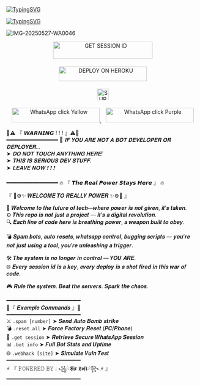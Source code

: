 [![TypingSVG](https://readme-typing-svg.herokuapp.com?font=Rockstar-ExtraBold&size=60&pause=1000&color=FF0000&center=true&vCenter=true&width=815&height=130&lines=꧁༒☬+𝕷𝕺𝕱𝕿-𝕏𝕸𝕯+☬༒꧂)](https://git.io/typing-svg)


[![TypingSVG](https://readme-typing-svg.herokuapp.com?font=Rockstar-ExtraBold&size=50&pause=1000&color=FF0000&center=true&vCenter=true&width=900&height=130&lines=『+⚡𝙿𝚘𝚠𝚎𝚛𝚎𝚍+𝚋𝚢+𝕾𝖎𝖗+𝕷𝖔𝖋𝖙⚡+』)](https://git.io/typing-svg)





![IMG-20250527-WA0046](https://github.com/user-attachments/assets/52985e27-2108-4d21-b355-b7362ea2dca7)










<div align="center">
  <a href="https://fuck-you-2.onrender.com/">
    <img title="GET SESSION ID" src="https://img.shields.io/badge/GET SESSION ID-HERE-0000FF?style=for-the-badge&logo=render&logoColor=white&labelColor=0000FF&color=0000FF" width="260" height="45"/>
  </a>
</div>

<div align="center" style="margin-top: 20px;">
  <a href="https://dashboard.heroku.com/new?template=https://github.com/loftxmd23/sir-loft">
<img title="DEPLOY ON HEROKU" src="https://img.shields.io/badge/DEPLOY-ON HEROKU-red?style=for-the-badge&logo=heroku&logoColor=white&labelColor=red&color=red" width="230" height="38.1"/>
  </a>
</div>

<div align="center" style="margin-top: 20px;">
  <a href="https://whatsapp.com/channel/0029Vb6B9xFCxoAseuG1g610">
    <img height="30" title="SUPPORT CHANNEL" src="https://img.shields.io/badge/Support%20Channel-ff69b4?style=for-the-badge&logo=whatsapp&logoColor=white&labelColor=ff69b4&color=ff69b4">
  </a>
</div>

<p align="center" style="margin-top: 20px;">
  <a href="https://wa.me/255778018545">
    <img src="https://img.shields.io/badge/WhatsApp-click-FFD700?style=for-the-badge&logo=whatsapp&logoColor=white" width="230" height="38" alt="WhatsApp click Yellow"/>
  </a>
  &nbsp;&nbsp;
  <a href="https://wa.me/255778018545">
    <img src="https://img.shields.io/badge/WhatsApp-click-800080?style=for-the-badge&logo=whatsapp&logoColor=white" width="230" height="38" alt="WhatsApp click Purple"/>
  </a>
</p>

 
🚫⚠️ 『 𝙒𝘼𝙍𝙉𝙄𝙉𝙂 ! ! ! 』⚠️🚫  
━━━━━━━━━━━━━━━━ 
🧨 *𝐈𝐅 𝐘𝐎𝐔 𝐀𝐑𝐄 𝐍𝐎𝐓 𝐀 𝐁𝐎𝐓 𝐃𝐄𝐕𝐄𝐋𝐎𝐏𝐄𝐑 𝐎𝐑 𝐃𝐄𝐏𝐋𝐎𝐘𝐄𝐑...*  
➤ *𝐃𝐎 𝐍𝐎𝐓 𝐓𝐎𝐔𝐂𝐇 𝐀𝐍𝐘𝐓𝐇𝐈𝐍𝐆 𝐇𝐄𝐑𝐄!*  
➤ *𝐓𝐇𝐈𝐒 𝐈𝐒 𝐒𝐄𝐑𝐈𝐎𝐔𝐒 𝐃𝐄𝐕 𝐒𝐓𝐔𝐅𝐅.*  
➤ *𝐋𝐄𝐀𝐕𝐄 𝐍𝐎𝐖 ❗ ❗ ❗*
 

━━━━━━━━━━━━━━━━ 
🔥 『 𝙏𝙝𝙚 𝙍𝙚𝙖𝙡 𝙋𝙤𝙬𝙚𝙧 𝙎𝙩𝙖𝙮𝙨 𝙃𝙚𝙧𝙚 』 🔥


『 🧠⚙️✨ 𝑾𝑬𝑳𝑪𝑶𝑴𝑬 𝑻𝑶 𝑹𝑬𝑨𝑳𝑳𝒀 𝑷𝑶𝑾𝑬𝑹 ✨⚙️🧠 』

🔰 𝑾𝒆𝒍𝒄𝒐𝒎𝒆 𝒕𝒐 𝒕𝒉𝒆 𝒇𝒖𝒕𝒖𝒓𝒆 𝒐𝒇 𝒕𝒆𝒄𝒉—𝒘𝒉𝒆𝒓𝒆 𝒑𝒐𝒘𝒆𝒓 𝒊𝒔 𝒏𝒐𝒕 𝒈𝒊𝒗𝒆𝒏, 𝒊𝒕’𝒔 𝒕𝒂𝒌𝒆𝒏.  
⚙️ 𝑻𝒉𝒊𝒔 𝒓𝒆𝒑𝒐 𝒊𝒔 𝒏𝒐𝒕 𝒋𝒖𝒔𝒕 𝒂 𝒑𝒓𝒐𝒋𝒆𝒄𝒕 — 𝒊𝒕’𝒔 𝒂 𝒅𝒊𝒈𝒊𝒕𝒂𝒍 𝒓𝒆𝒗𝒐𝒍𝒖𝒕𝒊𝒐𝒏.  
🔍 𝑬𝒂𝒄𝒉 𝒍𝒊𝒏𝒆 𝒐𝒇 𝒄𝒐𝒅𝒆 𝒉𝒆𝒓𝒆 𝒊𝒔 𝒃𝒓𝒆𝒂𝒕𝒉𝒊𝒏𝒈 𝒑𝒐𝒘𝒆𝒓, 𝒂 𝒘𝒆𝒂𝒑𝒐𝒏 𝒃𝒖𝒊𝒍𝒕 𝒕𝒐 𝒐𝒃𝒆𝒚.

💣 𝑺𝒑𝒂𝒎 𝒃𝒐𝒕𝒔, 𝒂𝒖𝒕𝒐 𝒓𝒆𝒔𝒆𝒕𝒔, 𝒘𝒉𝒂𝒕𝒔𝒂𝒑𝒑 𝒄𝒐𝒏𝒕𝒓𝒐𝒍, 𝒃𝒖𝒈𝒈𝒊𝒏𝒈 𝒔𝒄𝒓𝒊𝒑𝒕𝒔 — 𝒚𝒐𝒖’𝒓𝒆 𝒏𝒐𝒕 𝒋𝒖𝒔𝒕 𝒖𝒔𝒊𝒏𝒈 𝒂 𝒕𝒐𝒐𝒍, 𝒚𝒐𝒖’𝒓𝒆 𝒖𝒏𝒍𝒆𝒂𝒔𝒉𝒊𝒏𝒈 𝒂 𝒕𝒓𝒊𝒈𝒈𝒆𝒓.

🛠️ 𝑻𝒉𝒆 𝒔𝒚𝒔𝒕𝒆𝒎 𝒊𝒔 𝒏𝒐 𝒍𝒐𝒏𝒈𝒆𝒓 𝒊𝒏 𝒄𝒐𝒏𝒕𝒓𝒐𝒍 — 𝒀𝑶𝑼 𝑨𝑹𝑬.  
🌐 𝑬𝒗𝒆𝒓𝒚 𝒔𝒆𝒔𝒔𝒊𝒐𝒏 𝒊𝒅 𝒊𝒔 𝒂 𝒌𝒆𝒚, 𝒆𝒗𝒆𝒓𝒚 𝒅𝒆𝒑𝒍𝒐𝒚 𝒊𝒔 𝒂 𝒔𝒉𝒐𝒕 𝒇𝒊𝒓𝒆𝒅 𝒊𝒏 𝒕𝒉𝒊𝒔 𝒘𝒂𝒓 𝒐𝒇 𝒄𝒐𝒅𝒆.

🎮 𝑹𝒖𝒍𝒆 𝒕𝒉𝒆 𝒔𝒚𝒔𝒕𝒆𝒎. 𝑩𝒆𝒂𝒕 𝒕𝒉𝒆 𝒔𝒆𝒓𝒗𝒆𝒓𝒔. 𝑺𝒑𝒂𝒓𝒌 𝒕𝒉𝒆 𝒄𝒉𝒂𝒐𝒔.


━━━━━━━━━━━━━━━━━━━━━━━  
🔰『 𝑬𝒙𝒂𝒎𝒑𝒍𝒆 𝑪𝒐𝒎𝒎𝒂𝒏𝒅𝒔 』🔰  
━━━━━━━━━━━━━━━━━━━━━━━  
⚔️ `.spam [number]` ➤ 𝑺𝒆𝒏𝒅 𝑨𝒖𝒕𝒐 𝑩𝒐𝒎𝒃 𝒔𝒕𝒓𝒊𝒌𝒆  
💣 `.reset all` ➤ 𝑭𝒐𝒓𝒄𝒆 𝑭𝒂𝒄𝒕𝒐𝒓𝒚 𝑹𝒆𝒔𝒆𝒕 (𝑷𝑪/𝑷𝒉𝒐𝒏𝒆)  
🧩 `.get session` ➤ 𝑹𝒆𝒕𝒓𝒊𝒆𝒗𝒆 𝑺𝒆𝒄𝒖𝒓𝒆 𝑾𝒉𝒂𝒕𝒔𝑨𝒑𝒑 𝑺𝒆𝒔𝒔𝒊𝒐𝒏  
📊 `.bot info` ➤ 𝑭𝒖𝒍𝒍 𝑩𝒐𝒕 𝑺𝒕𝒂𝒕𝒔 𝒂𝒏𝒅 𝑼𝒑𝒕𝒊𝒎𝒆  
🌐 `.webhack [site]` ➤ 𝑺𝒊𝒎𝒖𝒍𝒂𝒕𝒆 𝑽𝒖𝒍𝒏 𝑻𝒆𝒔𝒕  
━━━━━━━━━━━━━━━━━━━━━━━  
⚡ 『 𝙿𝙾𝚆𝙴𝚁𝙴𝙳 𝙱𝚈 : ꧁𓆩𝕾𝖎𝖗 𝕷𝖔𝖋𝖙𓆪꧂ ⚡ 』  
━━━━━━━━━━━━━━━━━━━━━━━
